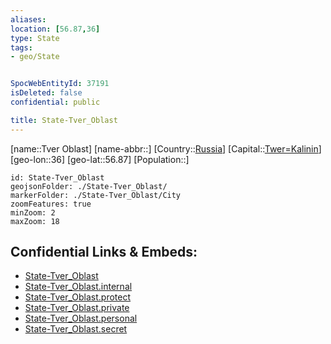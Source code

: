 ```yaml
---
aliases: 
location: [56.87,36]
type: State
tags:
- geo/State


SpocWebEntityId: 37191
isDeleted: false
confidential: public

title: State-Tver_Oblast
---
```

[name::Tver Oblast]
[name-abbr::]
[Country::[Russia](geo/Continent/Europe/Russia.md)]
[Capital::[Twer=Kalinin](geo/Continent/Europe/Russia/City/Twer=Kalinin.md)]
[geo-lon::36]
[geo-lat::56.87]
[Population::]



```leaflet
id: State-Tver_Oblast
geojsonFolder: ./State-Tver_Oblast/
markerFolder: ./State-Tver_Oblast/City
zoomFeatures: true 
minZoom: 2 
maxZoom: 18
```


## Confidential Links & Embeds: 
- [State-Tver_Oblast](../../../../../../_public/geo/Continent/Europe/Russia/State/State-Tver_Oblast.md) 
- [State-Tver_Oblast.internal](../../../../../../_internal/geo/Continent/Europe/Russia/State/State-Tver_Oblast.internal.md) 
- [State-Tver_Oblast.protect](../../../../../../_protect/geo/Continent/Europe/Russia/State/State-Tver_Oblast.protect.md) 
- [State-Tver_Oblast.private](../../../../../../_private/geo/Continent/Europe/Russia/State/State-Tver_Oblast.private.md) 
- [State-Tver_Oblast.personal](../../../../../../_personal/geo/Continent/Europe/Russia/State/State-Tver_Oblast.personal.md) 
- [State-Tver_Oblast.secret](../../../../../../_secret/geo/Continent/Europe/Russia/State/State-Tver_Oblast.secret.md) 
